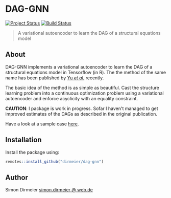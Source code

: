 # DAG-GNN

[![Project Status](http://www.repostatus.org/badges/latest/wip.svg)](http://www.repostatus.org/#wip)
[![Build Status](https://travis-ci.org/dirmeier/dag-gnn.svg?branch=master)](https://travis-ci.org/dirmeier/dag-gnn)

> A variational autoencoder to learn the DAG of a structural equations model

## About

DAG-GNN implements a variational autoencoder to learn the DAG of a 
structural equations model in Tensorflow (in R). The the method of the same name 
has been published by [Yu *et al.*](https://arxiv.org/abs/1904.10098) recently.

The basic idea of the method is as simple as beautiful. Cast the structure learning 
problem into a continuous optimization problem using a variational autoencoder
and enforce acyclicity with an equality constraint.

**CAUTION**: I package is work in progress. Sofar I haven't managed to get 
improved estimates of the DAGs as described in the original publication. 

Have a look at a sample case [here]().

## Installation

Install the package using:

```r
remotes::install_github("dirmeier/dag-gnn")
```

## Author

Simon Dirmeier <a href="mailto:simon.dirmeier @ web.de">simon.dirmeier @ web.de</a>
